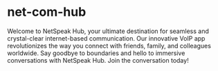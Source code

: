 # net-com-hub
Welcome to NetSpeak Hub, your ultimate destination for seamless and crystal-clear internet-based communication. Our innovative VoIP app revolutionizes the way you connect with friends, family, and colleagues worldwide. Say goodbye to boundaries and hello to immersive conversations with NetSpeak Hub. Join the conversation today!
